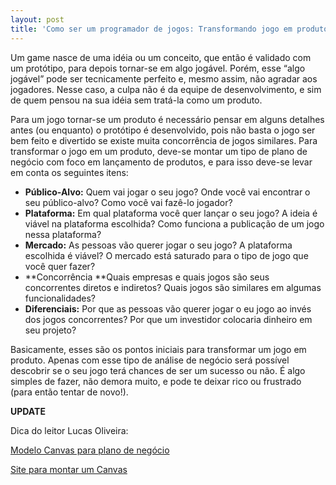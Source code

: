 ```yaml
---
layout: post
title: 'Como ser um programador de jogos: Transformando jogo em produto'
---
```


Um game nasce de uma idéia ou um conceito, que então é validado com um protótipo, para depois tornar-se em algo jogável. Porém, esse “algo jogável” pode ser tecnicamente perfeito e, mesmo assim, não agradar aos jogadores. Nesse caso, a culpa não é da equipe de desenvolvimento, e sim de quem pensou na sua idéia sem tratá-la como um produto.

Para um jogo tornar-se um produto é necessário pensar em alguns detalhes antes (ou enquanto) o protótipo é desenvolvido, pois não basta o jogo ser bem feito e divertido se existe muita concorrência de jogos similares. Para transformar o jogo em um produto, deve-se montar um tipo de plano de negócio com foco em lançamento de produtos, e para isso deve-se levar em conta os seguintes itens:

- **Público-Alvo:** Quem vai jogar o seu jogo? Onde você vai encontrar o seu público-alvo? Como você vai fazê-lo jogador?
- **Plataforma:** Em qual plataforma você quer lançar o seu jogo? A ideia é viável na plataforma escolhida? Como funciona a publicação de um jogo nessa plataforma?
- **Mercado:** As pessoas vão querer jogar o seu jogo? A plataforma escolhida é viável? O mercado está saturado para o tipo de jogo que você quer fazer?
- **Concorrência **Quais empresas e quais jogos são seus concorrentes diretos e indiretos? Quais jogos são similares em algumas funcionalidades?
- **Diferenciais:** Por que as pessoas vão querer jogar o eu jogo ao invés dos jogos concorrentes? Por que um investidor colocaria dinheiro em seu projeto?

Basicamente, esses são os pontos iniciais para transformar um jogo em produto. Apenas com esse tipo de análise de negócio será possível descobrir se o seu jogo terá chances de ser um sucesso ou não. É algo simples de fazer, não demora muito, e pode te deixar rico ou frustrado (para então tentar de novo!).

**UPDATE**

Dica do leitor Lucas Oliveira:

[Modelo Canvas para plano de negócio](https://en.wikipedia.org/wiki/Business_Model_Canvas)

[Site para montar um Canvas](https://canvanizer.com)
